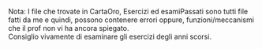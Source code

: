 Nota: I file che trovate in CartaOro, Esercizi ed esamiPassati sono tutti file fatti da me e quindi, possono contenere errori oppure, funzioni/meccanismi che il prof non vi ha ancora spiegato.<br>
Consiglio vivamente di esaminare gli esercizi degli anni scorsi.